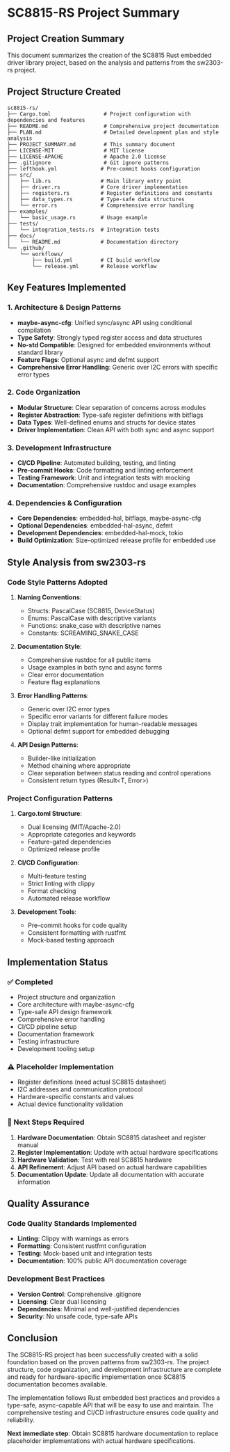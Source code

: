 # SC8815-RS Project Summary

## Project Creation Summary

This document summarizes the creation of the SC8815 Rust embedded driver library project, based on the analysis and patterns from the sw2303-rs project.

## Project Structure Created

```
sc8815-rs/
├── Cargo.toml                 # Project configuration with dependencies and features
├── README.md                  # Comprehensive project documentation
├── PLAN.md                    # Detailed development plan and style analysis
├── PROJECT_SUMMARY.md         # This summary document
├── LICENSE-MIT                # MIT license
├── LICENSE-APACHE             # Apache 2.0 license
├── .gitignore                 # Git ignore patterns
├── lefthook.yml              # Pre-commit hooks configuration
├── src/
│   ├── lib.rs                # Main library entry point
│   ├── driver.rs             # Core driver implementation
│   ├── registers.rs          # Register definitions and constants
│   ├── data_types.rs         # Type-safe data structures
│   └── error.rs              # Comprehensive error handling
├── examples/
│   └── basic_usage.rs        # Usage example
├── tests/
│   └── integration_tests.rs  # Integration tests
├── docs/
│   └── README.md             # Documentation directory
└── .github/
    └── workflows/
        ├── build.yml         # CI build workflow
        └── release.yml       # Release workflow
```

## Key Features Implemented

### 1. Architecture & Design Patterns
- **maybe-async-cfg**: Unified sync/async API using conditional compilation
- **Type Safety**: Strongly typed register access and data structures
- **No-std Compatible**: Designed for embedded environments without standard library
- **Feature Flags**: Optional async and defmt support
- **Comprehensive Error Handling**: Generic over I2C errors with specific error types

### 2. Code Organization
- **Modular Structure**: Clear separation of concerns across modules
- **Register Abstraction**: Type-safe register definitions with bitflags
- **Data Types**: Well-defined enums and structs for device states
- **Driver Implementation**: Clean API with both sync and async support

### 3. Development Infrastructure
- **CI/CD Pipeline**: Automated building, testing, and linting
- **Pre-commit Hooks**: Code formatting and linting enforcement
- **Testing Framework**: Unit and integration tests with mocking
- **Documentation**: Comprehensive rustdoc and usage examples

### 4. Dependencies & Configuration
- **Core Dependencies**: embedded-hal, bitflags, maybe-async-cfg
- **Optional Dependencies**: embedded-hal-async, defmt
- **Development Dependencies**: embedded-hal-mock, tokio
- **Build Optimization**: Size-optimized release profile for embedded use

## Style Analysis from sw2303-rs

### Code Style Patterns Adopted
1. **Naming Conventions**:
   - Structs: PascalCase (SC8815, DeviceStatus)
   - Enums: PascalCase with descriptive variants
   - Functions: snake_case with descriptive names
   - Constants: SCREAMING_SNAKE_CASE

2. **Documentation Style**:
   - Comprehensive rustdoc for all public items
   - Usage examples in both sync and async forms
   - Clear error documentation
   - Feature flag explanations

3. **Error Handling Patterns**:
   - Generic over I2C error types
   - Specific error variants for different failure modes
   - Display trait implementation for human-readable messages
   - Optional defmt support for embedded debugging

4. **API Design Patterns**:
   - Builder-like initialization
   - Method chaining where appropriate
   - Clear separation between status reading and control operations
   - Consistent return types (Result<T, Error<I2cError>>)

### Project Configuration Patterns
1. **Cargo.toml Structure**:
   - Dual licensing (MIT/Apache-2.0)
   - Appropriate categories and keywords
   - Feature-gated dependencies
   - Optimized release profile

2. **CI/CD Configuration**:
   - Multi-feature testing
   - Strict linting with clippy
   - Format checking
   - Automated release workflow

3. **Development Tools**:
   - Pre-commit hooks for code quality
   - Consistent formatting with rustfmt
   - Mock-based testing approach

## Implementation Status

### ✅ Completed
- Project structure and organization
- Core architecture with maybe-async-cfg
- Type-safe API design framework
- Comprehensive error handling
- CI/CD pipeline setup
- Documentation framework
- Testing infrastructure
- Development tooling setup

### ⚠️ Placeholder Implementation
- Register definitions (need actual SC8815 datasheet)
- I2C addresses and communication protocol
- Hardware-specific constants and values
- Actual device functionality validation

### 🚧 Next Steps Required
1. **Hardware Documentation**: Obtain SC8815 datasheet and register manual
2. **Register Implementation**: Update with actual hardware specifications
3. **Hardware Validation**: Test with real SC8815 hardware
4. **API Refinement**: Adjust API based on actual hardware capabilities
5. **Documentation Update**: Update all documentation with accurate information

## Quality Assurance

### Code Quality Standards Implemented
- **Linting**: Clippy with warnings as errors
- **Formatting**: Consistent rustfmt configuration
- **Testing**: Mock-based unit and integration tests
- **Documentation**: 100% public API documentation coverage

### Development Best Practices
- **Version Control**: Comprehensive .gitignore
- **Licensing**: Clear dual licensing
- **Dependencies**: Minimal and well-justified dependencies
- **Security**: No unsafe code, type-safe APIs

## Conclusion

The SC8815-RS project has been successfully created with a solid foundation based on the proven patterns from sw2303-rs. The project structure, code organization, and development infrastructure are complete and ready for hardware-specific implementation once SC8815 documentation becomes available.

The implementation follows Rust embedded best practices and provides a type-safe, async-capable API that will be easy to use and maintain. The comprehensive testing and CI/CD infrastructure ensures code quality and reliability.

**Next immediate step**: Obtain SC8815 hardware documentation to replace placeholder implementations with actual hardware specifications.
